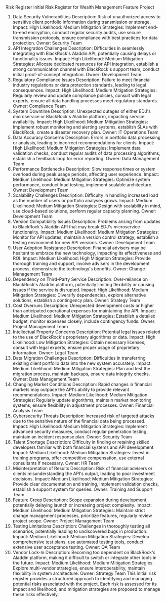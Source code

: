 Risk Register
Initial Risk Register for Wealth Management Feature Project
1. Data Security Vulnerabilities
Description: Risk of unauthorized access to sensitive client portfolio information during transmission or storage.
Impact: High
Likelihood: Medium
Mitigation Strategies: Implement end-to-end encryption, conduct regular security audits, use secure transmission protocols, ensure compliance with best practices for data protection.
Owner: Security Team
2. API Integration Challenges
Description: Difficulties in seamlessly integrating with BlackRock's Aladdin API, potentially causing delays or functionality issues.
Impact: High
Likelihood: Medium
Mitigation Strategies: Allocate dedicated resources for API integration, establish a strong communication channel with BlackRock's support team, conduct initial proof-of-concept integration.
Owner: Development Team
3. Regulatory Compliance Issues
Description: Failure to meet financial industry regulations or data protection standards, leading to legal consequences.
Impact: High
Likelihood: Medium
Mitigation Strategies: Regularly review and update compliance policies, consult with legal experts, ensure all data handling processes meet regulatory standards.
Owner: Compliance Team
4. System Downtime
Description: Unexpected outages of either EDJ's microservice or BlackRock's Aladdin platform, impacting service availability.
Impact: High
Likelihood: Medium
Mitigation Strategies: Implement robust monitoring and alerting systems, establish SLAs with BlackRock, create a disaster recovery plan.
Owner: IT Operations Team
5. Data Accuracy Concerns
Description: Errors in portfolio data processing or analysis, leading to incorrect recommendations for clients.
Impact: High
Likelihood: Medium
Mitigation Strategies: Implement data validation checks, conduct regular audits of data processing algorithms, establish a feedback loop for error reporting.
Owner: Data Management Team
6. Performance Bottlenecks
Description: Slow response times or system overload during peak usage periods, affecting user experience.
Impact: Medium
Likelihood: Medium
Mitigation Strategies: Optimize system performance, conduct load testing, implement scalable architecture.
Owner: Development Team
7. Scalability Challenges
Description: Difficulty in handling increased load as the number of users or portfolio analyses grows.
Impact: Medium
Likelihood: Medium
Mitigation Strategies: Design with scalability in mind, use cloud-based solutions, perform regular capacity planning.
Owner: Development Team
8. Version Compatibility Issues
Description: Problems arising from updates to BlackRock's Aladdin API that may break EDJ's microservice functionality.
Impact: Medium
Likelihood: Medium
Mitigation Strategies: Monitor for API updates, maintain a version control strategy, establish a testing environment for new API versions.
Owner: Development Team
9. User Adoption Resistance
Description: Financial advisers may be hesitant to embrace the new technology, impacting its effectiveness and ROI.
Impact: Medium
Likelihood: High
Mitigation Strategies: Provide thorough training and support, involve advisers in the development process, demonstrate the technology's benefits.
Owner: Change Management Team
10. Dependency on Third-Party Service
Description: Over-reliance on BlackRock's Aladdin platform, potentially limiting flexibility or causing issues if the service is disrupted.
Impact: High
Likelihood: Medium
Mitigation Strategies: Diversify dependencies, explore alternative solutions, establish a contingency plan.
Owner: Strategy Team
11. Cost Overruns
Description: Unexpected development costs or higher than anticipated operational expenses for maintaining the API.
Impact: Medium
Likelihood: Medium
Mitigation Strategies: Establish a detailed budget, monitor expenses closely, include contingency funds.
Owner: Project Management Team
12. Intellectual Property Concerns
Description: Potential legal issues related to the use of BlackRock's proprietary algorithms or data.
Impact: High
Likelihood: Low
Mitigation Strategies: Obtain necessary licenses, consult with legal experts, ensure proper usage of proprietary information.
Owner: Legal Team
13. Data Migration Challenges
Description: Difficulties in transferring existing client portfolio data into the new system accurately.
Impact: Medium
Likelihood: Medium
Mitigation Strategies: Plan and test the migration process, maintain backups, ensure data integrity checks.
Owner: Data Management Team
14. Changing Market Conditions
Description: Rapid changes in financial markets may outpace the API's ability to provide relevant recommendations.
Impact: Medium
Likelihood: Medium
Mitigation Strategies: Regularly update algorithms, maintain market monitoring systems, ensure flexibility in adjustment processes.
Owner: Financial Analysis Team
15. Cybersecurity Threats
Description: Increased risk of targeted attacks due to the sensitive nature of the financial data being processed.
Impact: High
Likelihood: Medium
Mitigation Strategies: Implement advanced security measures, conduct regular penetration testing, maintain an incident response plan.
Owner: Security Team
16. Talent Shortage
Description: Difficulty in finding or retaining skilled developers familiar with both financial systems and API development.
Impact: Medium
Likelihood: Medium
Mitigation Strategies: Invest in training programs, offer competitive compensation, use external consultants if necessary.
Owner: HR Team
17. Misinterpretation of Results
Description: Risk of financial advisers or clients misunderstanding the API's output, leading to poor investment decisions.
Impact: Medium
Likelihood: Medium
Mitigation Strategies: Provide clear documentation and training, implement validation checks, establish a support system for queries.
Owner: Training and Support Team
18. Feature Creep
Description: Scope expansion during development, potentially delaying launch or increasing project complexity.
Impact: Medium
Likelihood: Medium
Mitigation Strategies: Maintain strict change management processes, prioritize features, regularly review project scope.
Owner: Project Management Team
19. Testing Limitations
Description: Challenges in thoroughly testing all scenarios, potentially leading to undiscovered bugs in production.
Impact: Medium
Likelihood: Medium
Mitigation Strategies: Develop comprehensive test plans, use automated testing tools, conduct extensive user acceptance testing.
Owner: QA Team
20. Vendor Lock-In
Description: Becoming too dependent on BlackRock's Aladdin platform, making it difficult to switch or integrate other tools in the future.
Impact: Medium
Likelihood: Medium
Mitigation Strategies: Explore multi-vendor strategies, ensure interoperability, maintain flexibility in system architecture.
Owner: Strategy Team
This initial risk register provides a structured approach to identifying and managing potential risks associated with the project. Each risk is assessed for its impact and likelihood, and mitigation strategies are proposed to manage these risks effectively.